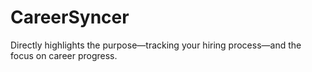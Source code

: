 # CareerSyncer
Directly highlights the purpose—tracking your hiring process—and the focus on career progress.
